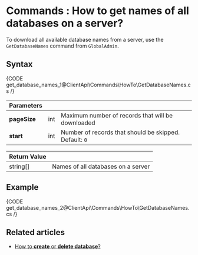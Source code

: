 # Commands : How to get names of all databases on a server?

To download all available database names from a server, use the `GetDatabaseNames` command from `GlobalAdmin`.

## Syntax

{CODE get_database_names_1@ClientApi\Commands\HowTo\GetDatabaseNames.cs /}

| Parameters | | |
| ------------- | ------------- | ----- |
| **pageSize** | int | Maximum number of records that will be downloaded |
| **start** | int | Number of records that should be skipped. Default: `0` |

| Return Value | |
| ------------- | ----- |
| string[] | Names of all databases on a server |

## Example

{CODE get_database_names_2@ClientApi\Commands\HowTo\GetDatabaseNames.cs /}

## Related articles

- [How to **create** or **delete database**?](../../../client-api/commands/how-to/create-delete-database)   
